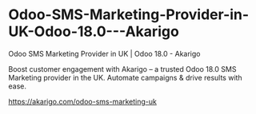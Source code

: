# Odoo-SMS-Marketing-Provider-in-UK-Odoo-18.0---Akarigo
Odoo SMS Marketing Provider in UK | Odoo 18.0 - Akarigo


Boost customer engagement with Akarigo – a trusted Odoo 18.0 SMS Marketing provider in the UK. Automate campaigns & drive results with ease.

https://akarigo.com/odoo-sms-marketing-uk
